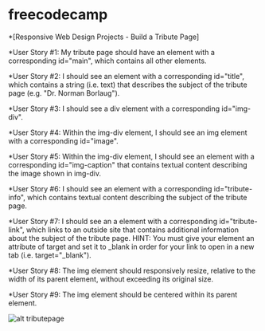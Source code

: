 # freecodecamp

*[Responsive Web Design Projects - Build a Tribute Page]

*User Story #1: My tribute page should have an element with a corresponding id="main", which contains all other elements.

*User Story #2: I should see an element with a corresponding id="title", which contains a string (i.e. text) that describes the subject of the tribute page (e.g. "Dr. Norman Borlaug").

*User Story #3: I should see a div element with a corresponding id="img-div".

*User Story #4: Within the img-div element, I should see an img element with a corresponding id="image".

*User Story #5: Within the img-div element, I should see an element with a corresponding id="img-caption" that contains textual content describing the image shown in img-div.

*User Story #6: I should see an element with a corresponding id="tribute-info", which contains textual content describing the subject of the tribute page.

*User Story #7: I should see an a element with a corresponding id="tribute-link", which links to an outside site that contains additional information about the subject of the tribute page. HINT: You must give your element an attribute of target and set it to _blank in order for your link to open in a new tab (i.e. target="_blank").

*User Story #8: The img element should responsively resize, relative to the width of its parent element, without exceeding its original size.

*User Story #9: The img element should be centered within its parent element.


![alt tributepage](https://c2.staticflickr.com/4/3689/10613180113_fdf7bcd316_b.jpg)
